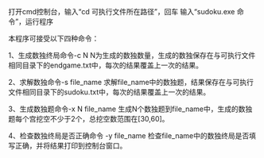 打开cmd控制台，输入“cd 可执行文件所在路径”，回车
输入“sudoku.exe 命令”，运行程序


本程序可接受以下四种命令：

1、生成数独终局命令-c N
  N为生成的数独数量，生成的数独保存在与可执行文件相同目录下的endgame.txt中，每次的结果覆盖上一次的结果。
  
2、求解数独命令-s file_name
  求解file_name中的数独题，结果保存在与可执行文件相同目录下的sudoku.txt中，每次的结果覆盖上一次的结果。
  
3、生成数独题命令-x N file_name
  生成N个数独题到file_name中，生成的数独题每个宫挖空不少于2个，总挖空数范围在[30,60]。
 
4、检查数独终局是否正确命令 -y file_name
  检查file_name中的数独终局是否填写正确，并将结果打印到控制台窗口。
